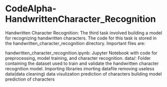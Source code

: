 # CodeAlpha-HandwrittenCharacter_Recognition
Handwritten Character Recognition: The third task involved building a model for recognizing handwritten characters.
The code for this task is stored in the handwritten_character_recognition directory. Important files are:

handwritten_character_recognition.ipynb: Jupyter Notebook with code for preprocessing, model training, and character recognition.
data/: Folder containing the dataset used to train and validate the handwritten character recognition model.
Importing libraries
imorting datafile
removing useless data(data cleaning)
data visulization
prediction of characters
buliding model
prediction of characters
